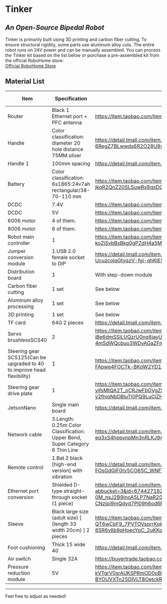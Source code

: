 # Tinker
## _An Open-Source Bipedal Robot_
Tinker is primarily built using 3D printing and carbon fiber cutting. To ensure structural rigidity, some parts use aluminum alloy cuts. The entire robot runs on 24V power and can be manually assembled. You can process the Tinker kit based on the list below or purchase a pre-assembled kit from the official RoboHome store:  
[Official RoboHome Store](https://shop124436104.taobao.com/?spm=pc_detail.29232929/evo365560b447257.shop_block.dshopinfo.2e687dd6BnZIzR)

## Material List

| Item                                                                 | Specification                                                                     | Link                                                                                                                                                                                                                                                                                                                                                                                                                                                                                                                                                                                                                                                                                                | Price (RMB) |
|-------------------------------------------------------------------------|------------------------------------------------------------------------------|-----------------------------------------------------------------------------------------------------------------------------------------------------------------------------------------------------------------------------------------------------------------------------------------------------------------------------------------------------------------------------------------------------------------------------------------------------------------------------------------------------------------------------------------------------------------------------------------------------------------------------------------------------------------------------------------------------|----------------|
| Router                                                                  | Black 1 Ethernet port + PFC antenna                                          | https://item.taobao.com/item.htm?id=636099840850&spm=a1z10.1-c-s.w4004-22912785476.34.28113d0etvlbTQ                                                                                                                                                                                                                                                                                                                                                                                                                                                                                                                                                                                                | 82             |
| Handle<br>                                                              | Color classification: diameter 20 hole distance 75MM silver                  | https://detail.tmall.com/item.htm?id=648984641196&spm=a1z09.2.0.0.35152e8dtsNMeP&_u=31klsj8947aa&pisk=gf3IPuTV49XIsFjEDUdackj_k_ziPYT2y_N-ibQFwyULVahEh77z4HV5PRGvtJ-kxYiseAqUp8rzP7M4IX7ytXRWPbhYpzoUL7HZFAjEL4yrQUGmhk7Ew45njxlA82-3zaa3rzp23E82tX4uy3StyOWhXSFpzWERyXjQLXtv3E8q1HF3zfp2ZskTPSVVyzIL9Od_a7bdpYE-6RegZ7BLwwds6R2O28U8vPFTiSB8y7eR6FF3MgQ8vkLOXRVYy7Ep2s1bNHwnOCxWi1QdcTG3CaQ-55pueXsdlWuaOwemTRNgHVg0A-hLCaJDghngFR0vQhGgrDHUsYTXCrnmC4ZYl3R3vbisEyu9wMexYvk8VcvfuWaEfogIxQXt9xyIDycPGpl_2cu3m2JORrnmTySycZy0kuIk7NNg1-R61gjrQpj0VtmUTDqLsWZw1C6KqkFg10O61gYLv5VZcCO1pB5..                                                                                                         | 25             |
| Handle 1                                                                | 100mm spacing                                                                | https://detail.tmall.com/item.htm?abbucket=3&id=649810911512&ns=1&priceTId=2147827817282246469278549e458c&skuId=4681092817609&spm=a21n57.1.item.83.4b20523cDMHbSG&utparam=%7B%22aplus_abtest%22%3A%22271c85fa998a25b30d2c8b68d1210feb%22%7D&xxc=taobaoSearch                                                                                                                                                                                                                                                                                                                                                                                                                                        | 12.5           |
| Battery                                                                 | Color classification: 6s1865:24v7ah rectangular/38-70-110 mm<br>             | https://item.taobao.com/item.htm?_u=31klsj8951e2&id=620559361552&pisk=gAiquy6-dnK4V2xQF8EaL-parrcYDoABscN_IADghSVDW-tGbAk3CKd9H4yi1bp9HoMg_fl7wGw6kCIZajMnlrGsl52gZbDfc5tY7fkI9fs6DqwGbbMTSfiZBGyiIfpY1KLSHxETjBOI_HMxHYJEs3i4I3qoeRSciH9J4hvzjBOBba6ukIZi5et0-7bup7Xcoicgq72gpl2gj-vzZRydSscgjLJzLRVgnrVgE82YZN2gj-jkqR2QnZ20SLSuwRx8qxDG4JaDdSrxQhxfnPPnn7SGY9eUoHlc5isXf84utHEhjLiz3rPnhm2vPoeoV0zQPOs0qv3Si8re06eqrvruGkYFzokSMDrmYISbFYkiRzoWKHE4mS0_DA6eGYoqGxnrCOb4c2MIXymD06F7JgrA68t3CL8gONU0e8PBUL0q9OZm9Eh3rNQTrkezOKwfWNUmm8PBUE_OWrnuUW9f6&spm=a1z09.2.0.0.35152e8dtsNMeP                                                                                                              | 199            |
| DCDC                                                                    | 7.4V                                                                         | https://item.taobao.com/item.htm?_u=31klsj89a707&id=601763884843&spm=a1z09.2.0.0.35152e8dtsNMeP                                                                                                                                                                                                                                                                                                                                                                                                                                                                                                                                                                                                     | 42             |
| DCDC                                                                    | 5V                                                                           | https://item.taobao.com/item.htm?_u=31klsj89a707&id=601763884843&spm=a1z09.2.0.0.35152e8dtsNMeP                                                                                                                                                                                                                                                                                                                                                                                                                                                                                                                                                                                                     | 42             |
| 6006 motor                                                              | 4 of them.                                                                   | https://item.taobao.com/item.htm?id=816922353459&spm=a21xtw.29178619.product_shelf.8.4e127fe0pb8Ghr                                                                                                                                                                                                                                                                                                                                                                                                                                                                                                                                                                                                 | 799            |
| 8006 motor                                                              | 6 of them.                                                                   | https://item.taobao.com/item.htm?id=815097170248&spm=a21xtw.29178619.product_shelf.15.4e127fe0pb8Ghr                                                                                                                                                                                                                                                                                                                                                                                                                                                                                                                                                                                                | 1009           |
| Robot main controller<br>                                               | 1                                                                            | https://item.taobao.com/item.htm?id=643604114830&pisk=fjLDrRT4bnSX_8wcO0bjjhb2a6_0h-_1IdUOBNBZ4TW7kdQAWaSPO6z4bi7Na3ABIthscZKlILJl3dAsG1WwQdX9D03pGI_17vQiJ2dXvTzRjdjV3Q7yN1q4uKDQGvQ17vHiihwhGN9KvASAigllM6qV7GSNzbfO1O7N3Gyya1WPQhzgEDW8oeccv92va-TtccbdLIW2MILrEiZXiTY97U50pOR21PzwrsjXW-koZjSvbBsBkg0gPZdH4a5M5XrGIGYfrTvn8P1W0KYPjUh_O98Xae_P22lHaU9vGUAT_V5JpTRXuwSz3urtIt1llKJ4flsVN_XQl3ao04N6mEGoZkif0_1xpbcufnSVN_biZbqe8i55MQ1..&spm=a1z10.1-c-s.w4004-23351273161.6.2d3f3ad6Yc6aSJ&skuId=4801836802568                                                                                                                                                                                  | 899            |
| Jumper conversion module                                                | 1.USB 2.0 female socket to DIP<br>                                           | https://detail.tmall.com/item.htm?_u=61klsj89b50c&id=520458685405&pisk=g2DZydsKVdpZ6wv7Ake44nIM3PgTdRYWoxabmmm0fP4MMl9c3mouchLvXXrml2KvXRi0uquQJtZX6EBq8Vio15gj1rq0-2m1Cr9TgqoSyq6XBfZc32iYiqMqDtrmmqKTlhdIXceYnUTSuLitXvQDRLkamMXnvu5goLtpLKxUnUTW36s36Fwm539eG9f32yjGsO00KWq00-q0j-xU-orRiN00nH-UcuzcolqGtyqzV-fgi-qhKlE5o140n9xUDyfGn3pxjmXUV5x71SbcDtCuOzmg8tXP2oNM2m1fUTyUj55O9yBDAvra_zmsIldQBkDIL7NCcO2n2XggY8JNylln4J4_EQ5UQDgtURDy7OZIYmc7TvtkeRygSjwtcg8sYAusXvofm1ysN0MYZAvNyyNR4KQYALqXYI45M5qLYztexfuRcR0J64VhMsF3ekzWfl1AM5DgYzte1sCY6vqUPh_A.&spm=a1z09.2.0.0.5e682e8da7Rnqm                                                                                                         | 15             |
| Distribution board                                                      | 1                                                                            | With step-down module                                                                                                                                                                                                                                                                                                                                                                                                                                                                                                                                                                                                                                                                               | 200            |
| Carbon fiber cutting                                                    | 1 set                                                                        | See below                                                                                                                                                                                                                                                                                                                                                                                                                                                                                                                                                                                                                                                                                           | Inquiry        |
| Aluminum alloy processing                                               | 1 set                                                                        | See below                                                                                                                                                                                                                                                                                                                                                                                                                                                                                                                                                                                                                                                                                           | Inquiry        |
| 3D printing                                                             | 1 set                                                                        | See below                                                                                                                                                                                                                                                                                                                                                                                                                                                                                                                                                                                                                                                                                           | Inquiry        |
| TF card                                                                 | 64G 2 pieces<br>                                                             | https://detail.tmall.com/item.htm?abbucket=1&id=44499258098&rn=78106b6b847574327ee4c1f778bbeef8&spm=a1z10.3-b-s.w4011-22927138577.79.714a5afdmI56mW&sku_properties=5919063%3A6536025                                                                                                                                                                                                                                                                                                                                                                                                                                                                                                                | 32             |
| Servo brushlessSCS40                                                    | 2                                                                            | https://item.taobao.com/item.htm?_u=31klsj897893&id=561810277224&pisk=gJHou9DPTbPS0IfbRnyWtXcU0SeoegwIL2BLJJUegrzXA_CJVWrEx2DKwDzLK20n-zFeP8HnocipVvK7UpqEWq2K2zUKoH0-A9LWO8BF-4iwP0UpVv4Uo4u3O3aL8y0KYbKvBdnSVJwUKFp9BXWaPgglzuryYrr_fFhxa_hZVJwe-iBe6dmSSiLUQzrU0nq8jayUaJJV3rZdayuUzS74jlwU82uFgmrQxuWU8yS2mlET4wPzLS74bkEFL2yemm--m9ziLxM2PYydEso9sbEuZPozz0Eo3FwdN4acVgHcBF4i4X6FLxquNvvBUdpQwXo_1YF6Ktw-jjy4xvtNtyVnF-4mSdWQcbuo3WDvAGaZFmk_3Spwjmkjy0MmvMJUDVUqVYywCazKMcD3xvTBngyVg6L3Po2Sz45CO7rbmP6SGtArppQZMnxc1QNzcuL9mnfIa7rbmJxDm1kaaoZ-c&spm=a1z09.2.0.0.35152e8dtsNMeP&skuId=4079779893538                                                                                          | 386            |
| Steering gear SCS125(Can be upgraded to 40 to improve head flexibility) | 1                                                                            | https://item.taobao.com/item.htm?_u=31klsj898dec&id=648615972680&pisk=g8nsu0tPu1fsaobZynpUPPbQ2trH1jtyDtwxExINHlETliHZN-S4uF2fcWMJI58DSjgIMX4a6Sz4c-GztAS2IAJXcxH86oua_-hEGXbZ_mPqTnMoNPSZHmWi-bkRbc8g0iZgmodya3-yIAq0DE7KD65GJRy60-IODAb__ATJa3-rdFeg0vdynTkhy-ePDoQTB6pQ3-BOWjUAvvF3n-CTHGpIpWVdkSEYWkeLE8CYD-FApwe4FOCTk-BKpW2YD1K-iTwX55D6KE9lpGdXfjFCDinQpIcoCLQLiVesg7kOuoqqA04_wAFC0QvyJ2Vbt0deRvqmWfynG3OQ24cIczEWud4th2G0bDpAW73Z_jUj-QszCluQPcgMn6Hta5g8jxWW_vax8c4obBI_24Dabgr147q8kZxFAJ2Qap9CoZlesa4fZVyZSPe3CyJBd130WJ2Ilp9CohUTKJuWdp19Q&spm=a1z09.2.0.0.35152e8dtsNMeP&skuId=4675740336453                                                                                          | 85             |
| Steering gear drive plate                                               | 1                                                                            | https://item.taobao.com/item.htm?_u=31klsj89f3f1&id=560546097733&pisk=gVamPpa2boofHhtSC_ufjlqZa030qIg_7RLtBVHN4Yk51nKAGclasR4TD5ktSR2gIxnNhqUgEWNOGPCjuNcap80TMxHTE12Y1FBffqLwI-NFhSHOGPDZE-yifsMtQA2T_oCRJwFbGVgZS9QdJl8EhIwDbAoN_3ljg9E80nEUGVgNIQLNvwVbKQC4fAlZa_cxtKuZ0V7yzYG90AyZ30JrtXgZQRyw47lssj8ZQARPZXhKQnkZ_77rTXT2uRuNZ4lB22TZKPz7ztaqWExzfF2rimDUgxPxmzWj_nwKEZ_YreBrpSr67FzoimaG5Z7d5mEaODaxANYSkWqrzf41ThDijrgoEJbe5bZ4nzogy1OILrNzR4oR86VzP-Fbr5dN7beKUSaq8w9qBuF3Sf41Cajzb3-OIxGol-y2fhiqNbDBluTl0PQ9LuClZHsj0bGAp_fkfooqNb0GZ_xU8mlSM71..&spm=a1z09.2.0.0.35152e8dtsNMeP&skuId=5710045188000                                                                                      | 45             |
| JetsonNano                                                              | Single main board                                                            | https://detail.tmall.com/item.htm?id=608609593274&ns=1&priceTId=2147bfa817279390610616600ed936&skuId=5422392111859&spm=a21n57.1.item.5.fc6c523cGFagFD&utparam=%7B%22aplus_abtest%22%3A%22122708f3139a1ec96c080e6856c92ea1%22%7D&xxc=ad_ztc                                                                                                                                                                                                                                                                                                                                                                                                                                                          | 1119           |
| Network cable                                                           | 3.Length: 0.25m Color Classification: Upper Bend, Super Category 6 Thin Line | https://detail.tmall.com/item.htm?_u=31klsj8961bb&id=624570157854&pisk=gcVSuHfwL3x7En9zB6QqCYvj6el09k1N9egLSydyJbh-dBUzf2RELT0BOmaOr0WhEkwbvoDr2DkEO2ZZmzRFrz7COyUt2Xyr42E4Aovz4WoU06agfYRzJW8unlz9a7WoTBGotXINb15Nrzcn99JY9n-kD2g5T4dJ9zvS4z6Ob15alT3oTrIN-FzmF23w9Xp-ynQjWVg-9v38kZgK83ppwkUAlm0ZvDH-eq3xS4hppvnpMn3nRLKJ943Al2mxy4Kl4FgCF045o9_MkQLynkoX9BFjkMq7PTpmvRg5Kczrcqx7M4ZiXznX9BoJTZEUlzSWsrloxlga4sd7fyUgpxNB2arTDJZKo-jBdcwLzR0Y6wJi0Sizv7MA7CMEM5ktw-Wc4vlSJkDgTGAo2yUgsRSzGCoi6vphgIgmlc7flpvU0gvidh2rz8D-o4MVlZt8KY3mlJ_flpf-eq04CZ_X2a5..&spm=a1z09.2.0.0.35152e8dtsNMeP                                                                                                         | 6.8            |
| Remote control                                                          | 1.Bat 2 black [high-end version] with vibration                              | https://detail.tmall.com/item.htm?_u=31klsj8951de&id=38896089959&pisk=gZfxukiHSuqDszur_cwkIQxLWUxAh1QVzi7IshxmCgIRXw3cndxMCCIFvdGg3Iv96gtlinbDGF91jM6Dctxi61IPDjcMGGV9fwWz7nYciVL1FihGnZxceVdVZtcMmoRO5MATxkV3tZ72aCZ3xVYSyrOB-qGjjnOWNCodlq0QtZ72bqn_-TNnBi1M3jM6fGNSNetWljtXlzpW-FOsGdGjF0ty5CO65C_WNFYI1fG1f3gWuEH6ffMbNbTDVhO6hEtlzlKSlhcOQL9zcvHm4YDlwEpvXfbE6LjjtCxQo3Gt6Pq23HOH2fG1wE7SUYIq9RxCLnvhsgNoMCQWWgphHkhAvi81WFsYT2K5MNCJ3TVI2UW5oO1VDVh6usfHBHJ85fJMN6vCBiqr1nXdPgphZ0jzw6fenDJXImt3yzHZQKTlgPXFfzpo668JxrFtQAJzzUK3yjDZQK9XyH4owAkwUMf..&spm=a1z09.2.0.0.35152e8dtsNMeP                                                                                                          | 77             |
| Ethernet port conversion                                                | Shielded D-type straight-through socket (1 piece)                            | https://detail.tmall.com/item.htm?abbucket=3&id=674427182363&ns=1&pisk=gw_qKmcROrUqE3UBNQLwTIKcMxWvvE2QuN96s1fMGKvDh1AM7TX_MK1gHO7wE1IbMhwx_jQPLVgbHoCi7FTgdJaQRsFvWF2InkxQ2xdB9q46ICxlMnc8NzaQRsCrGIVCZyNOn3HD6c0GImxoZLdwIjYGI30k6L0DsqAiE7R9EFcDiK4lZCRtoCXMsYAk9CMDiVxME0AMEdYMS3ZOi10yOnVB334PH8zJupfDUV0E9K-0M_nsJ2B9inoA5LP7NaR20ptr2wHPoT1GlZK-GSLONMWNj92ScKje_6sNir0klZCcxhb3BcYVjtQwDilT9_YceMppmueJaZ_BbpKr3891A__D492SzOIzWAd7-CNzjpi9mQdyd7Pl09h6od6PjqntX3YpapNXGcn9mZAyd7rjXcKArQJQGAC..&priceTId=2147bfa817279393064733178ed936&skuId=5424631827417&spm=a21n57.1.item.47.fc6c523cGFagFD&utparam=%7B%22aplus_abtest%22%3A%22ff2e933715d0e6bc2dd0d6514c30ec27%22%7D&xxc=taobaoSearch | 20.8           |
| Sleeve                                                                  | Black large size (adult size) [ (length 33 width 20cm) ] 2 pieces            | https://item.taobao.com/item.htm?_u=61klsj89653c&id=683955453468&pisk=gCKIufm4zWVClpUek0HNl2VqJRSMOQiq286JnLEUeMIdPupeGTrPz2X7V19xK6uo-QT6wCbF9_7PVTOVsprrKpkSVLpA9g8FTTdwNC4eT35y_09DGwree3yHSIJYYHuh4ushqghqgmoqKpjl2gLR_6F3WtXS49CRep4CTpgxgmo2C2Bh4dh2Yqrl1TB42gUdpRH1e9ed2aQpBA6RUWU8vQptC1X7wWE8v5UOht6R2TER6cBVhuUd9_UTB1XR2_KmH-6SR6vIIb9qHoecYpC_2uKKqa1fAzr7VKXdRyvR1Rywf9_CgNa2G_xp_LKexN2EKgvwlQTJMfzF9E6W3U9KvlIexpLAynhuyMTJt3_HR8DDBMdMosbKSfX6Yn75iNNI__82QHQ6Mfr6Zgkb0sjAyzmafOX1gAM_rzRZtrb7ieWe-wBGdNksCWLlJOXsOAM_rDQdIO4sCANQD&spm=a1z09.2.0.0.59cf2e8d5Mv4UD                                                                                                                  | 13             |
| Foot cushioning                                                         | Thick 15 wide 40                                                             | https://detail.tmall.com/item.htm?id=740214426088&ns=1&priceTId=213e380c17282830917732284e2ee9&skuId=5275334734049&spm=a21n57.1.item.32.3324523cQN6Ejk&utparam=%7B%22aplus_abtest%22%3A%22b542d9d6c8788aa46216400ae7a45000%22%7D&xxc=ad_ztc                                                                                                                                                                                                                                                                                                                                                                                                                                                         | 11             |
| Air switch                                                              | Single 32A                                                                   | https://buyertrade.taobao.com/trade/detail/tradeSnap.htm?spm=a1z09.2.0.0.13802e8dSiBGXc&tradeID=1931951103334788577&snapShot=true                                                                                                                                                                                                                                                                                                                                                                                                                                                                                                                                                                   | 31             |
| Pressure reduction module                                               | 5V                                                                           | https://item.taobao.com/item.htm?_u=71klsj899694&id=544179516749&pisk=gL0ZyAfKNFLZ-KL7OWU4acN-pLMtcPvWnqwbijc01R2MD5TcujluGCpv6DPmhvdv6PG03xkQpZNXXKQqLAGoflMjf-V0Kvc15-TT0xlSex_XWcNcuvGYmxgqMZPmixdThCKI6fUYoL9S3UGt6o5wnJ3aiw2n9S_cjUOp8EAUoL9WuM13XdamCVPFRwj3wJfGjND0-kVTgrV0srAUKSPRmOD0oBRUiSycINqGKMVuZrjgn-4hK5NzsibgneAUMJVGsF_-sjbUNlA7Y1UOmpOBa8lgLZbmSEKzUf7CiyHT_ner_JPdu2NZe8cgLZbbIZOnhXl6QahQW-HzNATh7YlmwmqEuOAsEvmqnWnp3iyrmfi8t4Af2JgUCx0axQ_zcy07qPmBvdZb7SDY2q9RWRcmw4n54-BYOUVXTn25DlVLT8OetckRGPDJXYqhDiE3yWyW15sADl0gT8OefiIYX2VUFC6A.&spm=a1z09.2.0.0.13802e8dSiBGXc&sku_properties=31309%3A1120477521                                                                    | 23             |

--- 

Feel free to adjust as needed!
